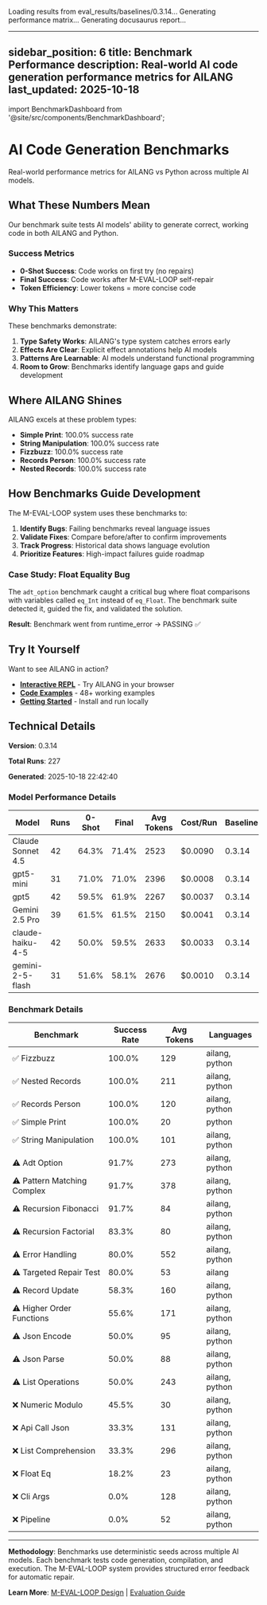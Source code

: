 Loading results from eval_results/baselines/0.3.14...
Generating performance matrix...
Generating docusaurus report...

---
sidebar_position: 6
title: Benchmark Performance
description: Real-world AI code generation performance metrics for AILANG
last_updated: 2025-10-18
---

import BenchmarkDashboard from '@site/src/components/BenchmarkDashboard';

# AI Code Generation Benchmarks

Real-world performance metrics for AILANG vs Python across multiple AI models.

<BenchmarkDashboard />

## What These Numbers Mean

Our benchmark suite tests AI models' ability to generate correct, working code in both AILANG and Python.

### Success Metrics

- **0-Shot Success**: Code works on first try (no repairs)
- **Final Success**: Code works after M-EVAL-LOOP self-repair
- **Token Efficiency**: Lower tokens = more concise code

### Why This Matters

These benchmarks demonstrate:

1. **Type Safety Works**: AILANG's type system catches errors early
2. **Effects Are Clear**: Explicit effect annotations help AI models
3. **Patterns Are Learnable**: AI models understand functional programming
4. **Room to Grow**: Benchmarks identify language gaps and guide development

## Where AILANG Shines

AILANG excels at these problem types:

- **Simple Print**: 100.0% success rate
- **String Manipulation**: 100.0% success rate
- **Fizzbuzz**: 100.0% success rate
- **Records Person**: 100.0% success rate
- **Nested Records**: 100.0% success rate

## How Benchmarks Guide Development

The M-EVAL-LOOP system uses these benchmarks to:

1. **Identify Bugs**: Failing benchmarks reveal language issues
2. **Validate Fixes**: Compare before/after to confirm improvements
3. **Track Progress**: Historical data shows language evolution
4. **Prioritize Features**: High-impact failures guide roadmap

### Case Study: Float Equality Bug

The `adt_option` benchmark caught a critical bug where float comparisons with variables called `eq_Int` instead of `eq_Float`. The benchmark suite detected it, guided the fix, and validated the solution.

**Result**: Benchmark went from runtime_error → PASSING ✅

## Try It Yourself

Want to see AILANG in action?

- **[Interactive REPL](/ailang/docs/reference/repl-commands)** - Try AILANG in your browser
- **[Code Examples](https://github.com/sunholo-data/ailang/tree/main/examples)** - 48+ working examples
- **[Getting Started](/ailang/docs/guides/getting-started)** - Install and run locally

## Technical Details

**Version**: 0.3.14

**Total Runs**: 227

**Generated**: 2025-10-18 22:42:40

### Model Performance Details

| Model | Runs | 0-Shot | Final | Avg Tokens | Cost/Run | Baseline |
|-------|------|--------|-------|------------|----------|----------|
| Claude Sonnet 4.5 | 42 | 64.3% | 71.4% | 2523 | $0.0090 | 0.3.14 |
| gpt5-mini | 31 | 71.0% | 71.0% | 2396 | $0.0008 | 0.3.14 |
| gpt5 | 42 | 59.5% | 61.9% | 2267 | $0.0037 | 0.3.14 |
| Gemini 2.5 Pro | 39 | 61.5% | 61.5% | 2150 | $0.0041 | 0.3.14 |
| claude-haiku-4-5 | 42 | 50.0% | 59.5% | 2633 | $0.0033 | 0.3.14 |
| gemini-2-5-flash | 31 | 51.6% | 58.1% | 2676 | $0.0010 | 0.3.14 |

### Benchmark Details

| Benchmark | Success Rate | Avg Tokens | Languages |
|-----------|--------------|------------|-----------|
| ✅ Fizzbuzz | 100.0% | 129 | ailang, python |
| ✅ Nested Records | 100.0% | 211 | ailang, python |
| ✅ Records Person | 100.0% | 120 | ailang, python |
| ✅ Simple Print | 100.0% | 20 | python |
| ✅ String Manipulation | 100.0% | 101 | ailang, python |
| ⚠️ Adt Option | 91.7% | 273 | ailang, python |
| ⚠️ Pattern Matching Complex | 91.7% | 378 | ailang, python |
| ⚠️ Recursion Fibonacci | 91.7% | 84 | ailang, python |
| ⚠️ Recursion Factorial | 83.3% | 80 | ailang, python |
| ⚠️ Error Handling | 80.0% | 552 | ailang, python |
| ⚠️ Targeted Repair Test | 80.0% | 53 | ailang |
| ⚠️ Record Update | 58.3% | 160 | ailang, python |
| ⚠️ Higher Order Functions | 55.6% | 171 | ailang, python |
| ⚠️ Json Encode | 50.0% | 95 | ailang, python |
| ⚠️ Json Parse | 50.0% | 88 | ailang, python |
| ⚠️ List Operations | 50.0% | 243 | ailang, python |
| ❌ Numeric Modulo | 45.5% | 30 | ailang, python |
| ❌ Api Call Json | 33.3% | 131 | ailang, python |
| ❌ List Comprehension | 33.3% | 296 | ailang, python |
| ❌ Float Eq | 18.2% | 23 | ailang, python |
| ❌ Cli Args | 0.0% | 128 | ailang, python |
| ❌ Pipeline | 0.0% | 52 | ailang, python |

---

**Methodology**: Benchmarks use deterministic seeds across multiple AI models. Each benchmark tests code generation, compilation, and execution. The M-EVAL-LOOP system provides structured error feedback for automatic repair.

**Learn More**: [M-EVAL-LOOP Design](https://github.com/sunholo-data/ailang/blob/main/design_docs/implemented/M-EVAL-LOOP_self_improving_feedback.md) | [Evaluation Guide](/ailang/docs/guides/evaluation/eval-loop)

